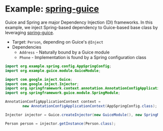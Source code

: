 Example: [spring-guice](https://github.com/spring-projects/spring-guice)
===

Guice and Spring are major Dependency Injection (DI) frameworks. In this example, we inject Spring-based dependency to Guice-based base class by leveraging [spring-guice](https://github.com/spring-projects/spring-guice).

- Target: `Person`, depending on Guice's `@Inject`
- Dependencies
	- `Address` - Naturally bound by a Guice module
	- `Phone` - Implementation is found by a Spring configuration class 

```java
import org.example.spring.config.AppSpringConfig;
import org.example.guice.module.GuiceModule;

import com.google.inject.Guice;
import com.google.inject.Injector;
import org.springframework.context.annotation.AnnotationConfigApplicationContext;
import org.springframework.guice.module.SpringModule;

AnnotationConfigApplicationContext context = 
		new AnnotationConfigApplicationContext(AppSpringConfig.class);

Injector injector = Guice.createInjector(new GuiceModule(), new SpringModule(context));

Person person = injector.getInstance(Person.class);
```
